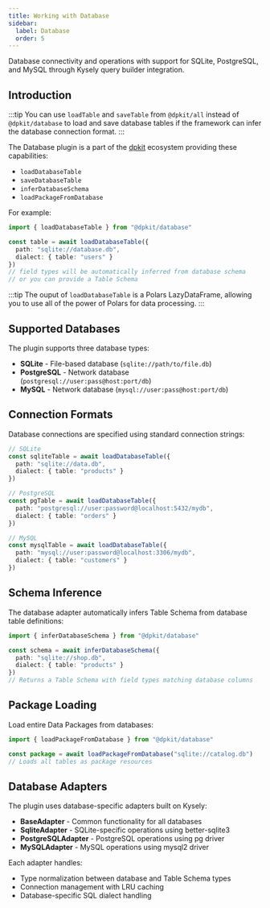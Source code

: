 ```yaml
---
title: Working with Database
sidebar:
  label: Database
  order: 5
---
```

Database connectivity and operations with support for SQLite, PostgreSQL, and MySQL through Kysely query builder integration.

## Introduction

:::tip
You can use `loadTable` and `saveTable` from `@dpkit/all` instead of `@dpkit/database` to load and save database tables if the framework can infer the database connection format.
:::

The Database plugin is a part of the [dpkit](https://github.com/datisthq/dpkit) ecosystem providing these capabilities:

- `loadDatabaseTable`
- `saveDatabaseTable`
- `inferDatabaseSchema`
- `loadPackageFromDatabase`

For example:

```typescript
import { loadDatabaseTable } from "@dpkit/database"

const table = await loadDatabaseTable({
  path: "sqlite://database.db",
  dialect: { table: "users" }
})
// field types will be automatically inferred from database schema
// or you can provide a Table Schema
```

:::tip
The ouput of `loadDatabaseTable` is a Polars LazyDataFrame, allowing you to use all of the power of Polars for data processing.
:::

## Supported Databases

The plugin supports three database types:

- **SQLite** - File-based database (`sqlite://path/to/file.db`)
- **PostgreSQL** - Network database (`postgresql://user:pass@host:port/db`)
- **MySQL** - Network database (`mysql://user:pass@host:port/db`)

## Connection Formats

Database connections are specified using standard connection strings:

```typescript
// SQLite
const sqliteTable = await loadDatabaseTable({
  path: "sqlite://data.db",
  dialect: { table: "products" }
})

// PostgreSQL
const pgTable = await loadDatabaseTable({
  path: "postgresql://user:password@localhost:5432/mydb",
  dialect: { table: "orders" }
})

// MySQL
const mysqlTable = await loadDatabaseTable({
  path: "mysql://user:password@localhost:3306/mydb",
  dialect: { table: "customers" }
})
```

## Schema Inference

The database adapter automatically infers Table Schema from database table definitions:

```typescript
import { inferDatabaseSchema } from "@dpkit/database"

const schema = await inferDatabaseSchema({
  path: "sqlite://shop.db",
  dialect: { table: "products" }
})
// Returns a Table Schema with field types matching database columns
```

## Package Loading

Load entire Data Packages from databases:

```typescript
import { loadPackageFromDatabase } from "@dpkit/database"

const package = await loadPackageFromDatabase("sqlite://catalog.db")
// Loads all tables as package resources
```

## Database Adapters

The plugin uses database-specific adapters built on Kysely:

- **BaseAdapter** - Common functionality for all databases
- **SqliteAdapter** - SQLite-specific operations using better-sqlite3
- **PostgreSQLAdapter** - PostgreSQL operations using pg driver
- **MySQLAdapter** - MySQL operations using mysql2 driver

Each adapter handles:
- Type normalization between database and Table Schema types
- Connection management with LRU caching
- Database-specific SQL dialect handling
